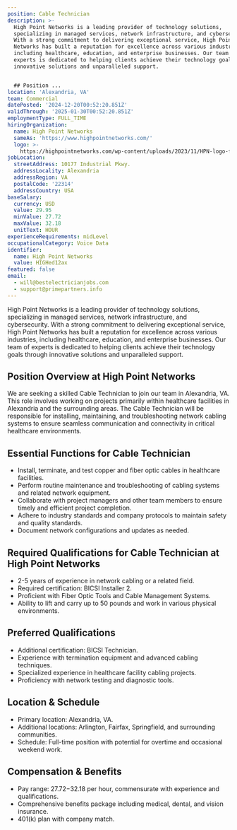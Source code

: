 ```yaml
---
position: Cable Technician
description: >-
  High Point Networks is a leading provider of technology solutions,
  specializing in managed services, network infrastructure, and cybersecurity.
  With a strong commitment to delivering exceptional service, High Point
  Networks has built a reputation for excellence across various industries,
  including healthcare, education, and enterprise businesses. Our team of
  experts is dedicated to helping clients achieve their technology goals through
  innovative solutions and unparalleled support.


  ## Position ...
location: 'Alexandria, VA'
team: Commercial
datePosted: '2024-12-20T00:52:20.851Z'
validThrough: '2025-01-30T00:52:20.851Z'
employmentType: FULL_TIME
hiringOrganization:
  name: High Point Networks
  sameAs: 'https://www.highpointnetworks.com/'
  logo: >-
    https://highpointnetworks.com/wp-content/uploads/2023/11/HPN-logo-fullColor-rgb.svg
jobLocation:
  streetAddress: 10177 Industrial Pkwy.
  addressLocality: Alexandria
  addressRegion: VA
  postalCode: '22314'
  addressCountry: USA
baseSalary:
  currency: USD
  value: 29.95
  minValue: 27.72
  maxValue: 32.18
  unitText: HOUR
experienceRequirements: midLevel
occupationalCategory: Voice Data
identifier:
  name: High Point Networks
  value: HIGHed12ax
featured: false
email:
  - will@bestelectricianjobs.com
  - support@primepartners.info
---
```




High Point Networks is a leading provider of technology solutions, specializing in managed services, network infrastructure, and cybersecurity. With a strong commitment to delivering exceptional service, High Point Networks has built a reputation for excellence across various industries, including healthcare, education, and enterprise businesses. Our team of experts is dedicated to helping clients achieve their technology goals through innovative solutions and unparalleled support.

## Position Overview at High Point Networks
We are seeking a skilled Cable Technician to join our team in Alexandria, VA. This role involves working on projects primarily within healthcare facilities in Alexandria and the surrounding areas. The Cable Technician will be responsible for installing, maintaining, and troubleshooting network cabling systems to ensure seamless communication and connectivity in critical healthcare environments.

## Essential Functions for Cable Technician
- Install, terminate, and test copper and fiber optic cables in healthcare facilities.
- Perform routine maintenance and troubleshooting of cabling systems and related network equipment.
- Collaborate with project managers and other team members to ensure timely and efficient project completion.
- Adhere to industry standards and company protocols to maintain safety and quality standards.
- Document network configurations and updates as needed.

## Required Qualifications for Cable Technician at High Point Networks
- 2-5 years of experience in network cabling or a related field.
- Required certification: BICSI Installer 2.
- Proficient with Fiber Optic Tools and Cable Management Systems.
- Ability to lift and carry up to 50 pounds and work in various physical environments.

## Preferred Qualifications
- Additional certification: BICSI Technician.
- Experience with termination equipment and advanced cabling techniques.
- Specialized experience in healthcare facility cabling projects.
- Proficiency with network testing and diagnostic tools.

## Location & Schedule
- Primary location: Alexandria, VA.
- Additional locations: Arlington, Fairfax, Springfield, and surrounding communities.
- Schedule: Full-time position with potential for overtime and occasional weekend work.

## Compensation & Benefits
- Pay range: $27.72-$32.18 per hour, commensurate with experience and qualifications.
- Comprehensive benefits package including medical, dental, and vision insurance.
- 401(k) plan with company match.
